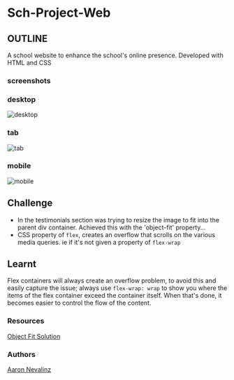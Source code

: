 # Sch-Project-Web
## OUTLINE
A school website to enhance the school's online presence. Developed with HTML and CSS

### screenshots

### desktop
![desktop](https://github.com/AaronNevalinz/Sch-Project-Web/assets/76948733/6d730606-7f0d-4812-9854-c5aa4ea8355a)

### tab
![tab](https://github.com/AaronNevalinz/Sch-Project-Web/assets/76948733/cea4066e-58ea-41e8-8ada-d3c8bc755ce7)

### mobile
![mobile](https://github.com/AaronNevalinz/Sch-Project-Web/assets/76948733/035112d5-3f38-4b4e-b0c6-57979dbc1de1)

## Challenge
- In the testimonials section was trying to resize the image to fit into the parent div container. Achieved this with the 'object-fit' property...
- CSS property of `flex`, creates an overflow that scrolls on the various media queries. ie if it's not given a property of `flex-wrap`

## Learnt
Flex containers will always create an overflow problem, to avoid this and easily capture the issue; always use 
`flex-wrap: wrap` to show you where the items of the flex container exceed the container itself. When that's done, it becomes easier to control the flow of the content.

### Resources
[Object Fit Solution](https://www.geeksforgeeks.org/how-to-auto-resize-an-image-to-fit-a-div-container-using-css/)

### Authors
[Aaron Nevalinz](https://www.twitter.com/AaronNevalinz)
